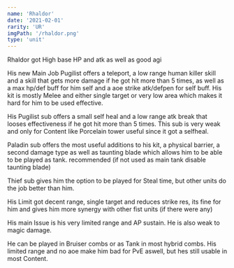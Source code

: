 ```yaml
---
name: 'Rhaldor'
date: '2021-02-01'
rarity: 'UR'
imgPath: '/rhaldor.png'
type: 'unit'
---
```


Rhaldor got High base HP and atk as well as good agi

His new Main Job Pugilist offers a teleport, a low range human killer skill and a skill that gets more damage if he got hit more than 5 times, as well as a max hp/def buff for him self and a aoe strike atk/defpen for self buff. His kit is mostly Melee and either single target or very low area which makes it hard for him to be used effective.

His Pugilist sub offers a small self heal and a low range atk break that looses effectiveness if he got hit more than 5 times. This sub is very weak and only for Content like Porcelain tower useful since it got a selfheal.

Paladin sub offers the most useful additions to his kit, a physical barrier, a second damage type as well as taunting blade which allows him to be able to be played as tank. recommended (if not used as main tank disable taunting blade)

Thief sub gives him the option to be played for Steal time, but other units do the job better than him.

His Limit got decent range, single target and reduces strike res, its fine for him and gives him more synergy with other fist units (if there were any)

His main Issue is his very limited range and AP sustain. He is also weak to magic damage.

He can be played in Bruiser combs or as Tank in most hybrid combs. His limited range and no aoe make him bad for PvE aswell, but hes still usable in most Content.
